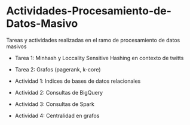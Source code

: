 # Actividades-Procesamiento-de-Datos-Masivo

Tareas y actividades realizadas en el ramo de procesamiento de datos masivos

- Tarea 1: Minhash y Loccality Sensitive Hashing en contexto de twitts

- Tarea 2: Grafos (pagerank, k-core)

- Actividad 1: Indices de bases de datos relacionales

- Actividad 2: Consultas de BigQuery

- Actividad 3: Consultas de Spark

- Actividad 4: Centralidad en grafos
